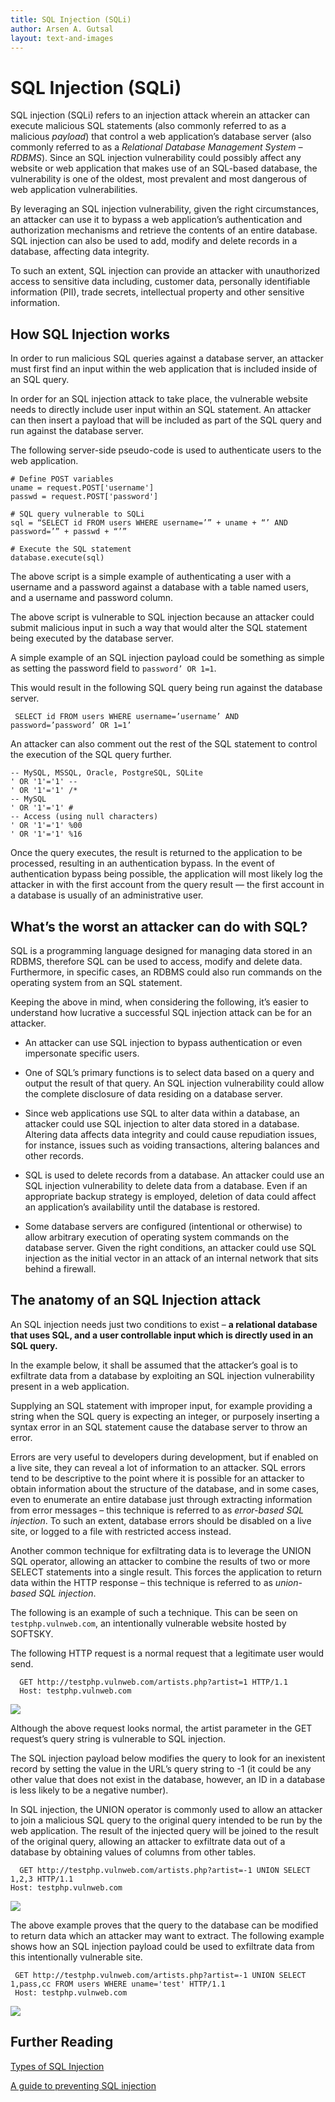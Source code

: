 ```yaml
---
title: SQL Injection (SQLi)
author: Arsen A. Gutsal
layout: text-and-images
---
```


**SQL Injection (SQLi)**
========================

SQL injection (SQLi) refers to an injection attack wherein an attacker
can execute malicious SQL statements (also commonly referred to as a
malicious *payload*) that control a web application’s database server
(also commonly referred to as a *Relational Database Management System –
RDBMS*). Since an SQL injection vulnerability could possibly affect any
website or web application that makes use of an SQL-based database, the
vulnerability is one of the oldest, most prevalent and most dangerous of
web application vulnerabilities.

By leveraging an SQL injection vulnerability, given the right
circumstances, an attacker can use it to bypass a web application’s
authentication and authorization mechanisms and retrieve the contents of
an entire database. SQL injection can also be used to add, modify and
delete records in a database, affecting data integrity.

To such an extent, SQL injection can provide an attacker with
unauthorized access to sensitive data including, customer data,
personally identifiable information (PII), trade secrets, intellectual
property and other sensitive information.

**How SQL Injection works**
---------------------------

In order to run malicious SQL queries against a database server, an
attacker must first find an input within the web application that is
included inside of an SQL query.

In order for an SQL injection attack to take place, the vulnerable
website needs to directly include user input within an SQL statement. An
attacker can then insert a payload that will be included as part of the
SQL query and run against the database server.

The following server-side pseudo-code is used to authenticate users to
the web application.

    # Define POST variables
    uname = request.POST['username']
    passwd = request.POST['password']

    # SQL query vulnerable to SQLi
    sql = “SELECT id FROM users WHERE username=’” + uname + “’ AND password=’” + passwd + “’”

    # Execute the SQL statement
    database.execute(sql)

The above script is a simple example of authenticating a user with a
username and a password against a database with a table named users, and
a username and password column.

The above script is vulnerable to SQL injection because an attacker
could submit malicious input in such a way that would alter the SQL
statement being executed by the database server.

A simple example of an SQL injection payload could be something as
simple as setting the password field to `password’ OR 1=1`.

This would result in the following SQL query being run against the
database server.

	 SELECT id FROM users WHERE username=’username’ AND password=’password’ OR 1=1’

An attacker can also comment out the rest of the SQL statement to
control the execution of the SQL query further.

	-- MySQL, MSSQL, Oracle, PostgreSQL, SQLite
	' OR '1'='1' --
	' OR '1'='1' /*
	-- MySQL
	' OR '1'='1' #
	-- Access (using null characters)
	' OR '1'='1' %00
	' OR '1'='1' %16

Once the query executes, the result is returned to the application to be
processed, resulting in an authentication bypass. In the event of
authentication bypass being possible, the application will most likely
log the attacker in with the first account from the query result — the
first account in a database is usually of an administrative user.

**What’s the worst an attacker can do with SQL?**
-------------------------------------------------

SQL is a programming language designed for managing data stored in an
RDBMS, therefore SQL can be used to access, modify and delete data.
Furthermore, in specific cases, an RDBMS could also run commands on the
operating system from an SQL statement.

Keeping the above in mind, when considering the following, it’s easier
to understand how lucrative a successful SQL injection attack can be for
an attacker.

-   An attacker can use SQL injection to bypass authentication or even
    impersonate specific users.

-   One of SQL’s primary functions is to select data based on a query
     and output the result of that query. An SQL injection
     vulnerability could allow the complete disclosure of data residing
     on a database server.

-   Since web applications use SQL to alter data within a database, an
     attacker could use SQL injection to alter data stored in
     a database. Altering data affects data integrity and could cause
     repudiation issues, for instance, issues such as voiding
     transactions, altering balances and other records.

-   SQL is used to delete records from a database. An attacker could use
     an SQL injection vulnerability to delete data from a database.
     Even if an appropriate backup strategy is employed, deletion of
     data could affect an application’s availability until the database
     is restored.

-   Some database servers are configured (intentional or otherwise) to
     allow arbitrary execution of operating system commands on the
     database server. Given the right conditions, an attacker could use
     SQL injection as the initial vector in an attack of an internal
     network that sits behind a firewall.

**The anatomy of an SQL Injection attack**
------------------------------------------

An SQL injection needs just two conditions to exist – **a relational
database that uses SQL, and a user controllable input which is directly
used in an SQL query.**

In the example below, it shall be assumed that the attacker’s goal is to
exfiltrate data from a database by exploiting an SQL injection
vulnerability present in a web application.

Supplying an SQL statement with improper input, for example providing a
string when the SQL query is expecting an integer, or purposely
inserting a syntax error in an SQL statement cause the database server
to throw an error.

Errors are very useful to developers during development, but if enabled
on a live site, they can reveal a lot of information to an attacker. SQL
errors tend to be descriptive to the point where it is possible for an
attacker to obtain information about the structure of the database, and
in some cases, even to enumerate an entire database just through
extracting information from error messages – this technique is referred
to as *error-based SQL injection*. To such an extent, database errors
should be disabled on a live site, or logged to a file with restricted
access instead.

Another common technique for exfiltrating data is to leverage the UNION
SQL operator, allowing an attacker to combine the results of two or more
SELECT statements into a single result. This forces the application to
return data within the HTTP response – this technique is referred to as
*union-based SQL injection*.

The following is an example of such a technique. This can be seen on
`testphp.vulnweb.com`, an intentionally vulnerable website hosted by
SOFTSKY.

The following HTTP request is a normal request that a legitimate user
would send.

      GET http://testphp.vulnweb.com/artists.php?artist=1 HTTP/1.1
      Host: testphp.vulnweb.com

![](/media/website-security/sql-injection.md-images/media/image04.png)

Although the above request looks normal, the artist parameter in the GET
request’s query string is vulnerable to SQL injection.

The SQL injection payload below modifies the query to look for an
inexistent record by setting the value in the URL’s query string to -1
(it could be any other value that does not exist in the database,
however, an ID in a database is less likely to be a negative number).

In SQL injection, the UNION operator is commonly used to allow an
attacker to join a malicious SQL query to the original query intended to
be run by the web application. The result of the injected query will be
joined to the result of the original query, allowing an attacker to
exfiltrate data out of a database by obtaining values of columns from
other tables.

      GET http://testphp.vulnweb.com/artists.php?artist=-1 UNION SELECT 1,2,3 HTTP/1.1
    Host: testphp.vulnweb.com

![](/media/website-security/sql-injection.md-images/media/image03.png)

The above example proves that the query to the database can be modified
to return data which an attacker may want to extract. The following
example shows how an SQL injection payload could be used to exfiltrate
data from this intentionally vulnerable site.

     GET http://testphp.vulnweb.com/artists.php?artist=-1 UNION SELECT 1,pass,cc FROM users WHERE uname='test' HTTP/1.1
     Host: testphp.vulnweb.com

![](/media/website-security/sql-injection.md-images/media/image05.png)

**Further Reading**
-------------------

[Types of SQL
Injection](http://www.acunetix.com/websitesecurity/sql-injection2/)

[A guide to preventing SQL injection](http://bobby-tables.com/)
